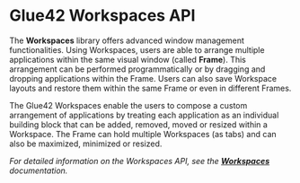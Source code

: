 # Glue42 Workspaces API

The **Workspaces** library offers advanced window management functionalities. Using Workspaces, users are able to arrange multiple applications within the same visual window (called **Frame**). This arrangement can be performed programmatically or by dragging and dropping applications within the Frame. Users can also save Workspace layouts and restore them within the same Frame or even in different Frames.

The Glue42 Workspaces enable the users to compose a custom arrangement of applications by treating each application as an individual building block that can be added, removed, moved or resized within a Workspace. The Frame can hold multiple Workspaces (as tabs) and can also be maximized, minimized or resized. 

*For detailed information on the Workspaces API, see the [**Workspaces**](https://docs.glue42.com/core/capabilities/workspaces/index.html) documentation.*